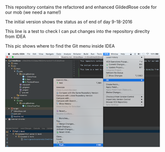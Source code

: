 This repository contains the refactored and enhanced GildedRose code for our mob (we need a name!)

The initial version shows the status as of end of day 9-18-2016

This line is a test to check I can put changes into the repository direclty from IDEA

This pic shows where to find the Git menu inside IDEA

![Alt text](GitIDEA_Menu.png?raw=true "Using Git in Intellij IDEA")